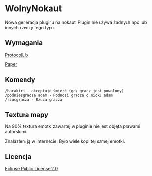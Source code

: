 # WolnyNokaut

Nowa generacja pluginu na nokaut. Plugin nie używa żadnych npc lub innych rzeczy tego typu.

## Wymagania

[ProtocolLib](https://www.spigotmc.org/resources/protocollib.1997/)

[Paper](https://papermc.io/downloads)

## Komendy

```
/harakiri - akceptuje śmierć (gdy gracz jest powalony)
/podniesgracza adam - Podnosi gracza o nicku adam
/rzucgracza - Rzuca gracza
```

## Textura mapy

Na 90% textura emotki zawartej w pluginie nie jest objęta prawami autorskimi.

Znalazłem ją w internecie. Było wiele kopi tej samej emotki.

## Licencja

[Eclipse Public License 2.0](https://www.eclipse.org/legal/epl-2.0/)
